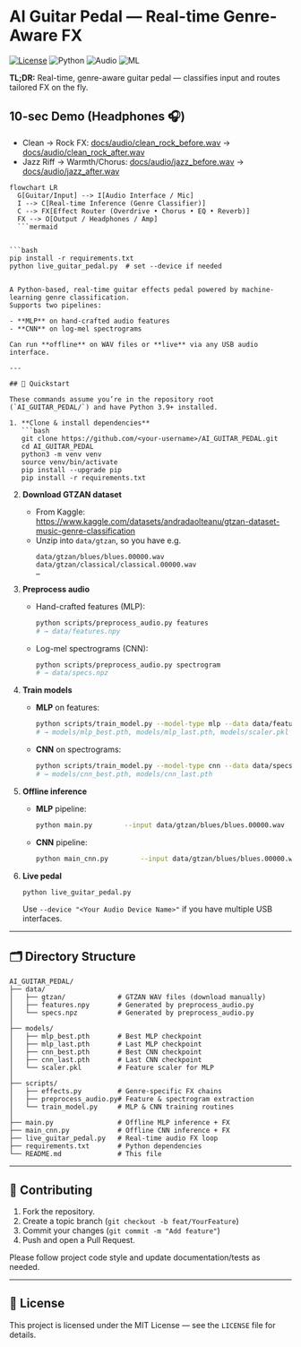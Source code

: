 # AI Guitar Pedal — Real-time Genre-Aware FX

[![License](https://img.shields.io/badge/License-MIT-green.svg)](LICENSE)
![Python](https://img.shields.io/badge/Python-3.10+-blue.svg)
![Audio](https://img.shields.io/badge/Audio-Real--time-informational.svg)
![ML](https://img.shields.io/badge/ML-CNN%20%7C%20MLP-informational.svg)

**TL;DR:** Real-time, genre-aware guitar pedal — classifies input and routes tailored FX on the fly.

## 10-sec Demo (Headphones 🎧)
- Clean → Rock FX: [docs/audio/clean_rock_before.wav](docs/audio/clean_rock_before.wav) → [docs/audio/clean_rock_after.wav](docs/audio/clean_rock_after.wav)  
- Jazz Riff → Warmth/Chorus: [docs/audio/jazz_before.wav](docs/audio/jazz_before.wav) → [docs/audio/jazz_after.wav](docs/audio/jazz_after.wav)

```mermaid
flowchart LR
  G[Guitar/Input] --> I[Audio Interface / Mic]
  I --> C[Real-time Inference (Genre Classifier)]
  C --> FX[Effect Router (Overdrive • Chorus • EQ • Reverb)]
  FX --> O[Output / Headphones / Amp]
  ```mermaid


```bash
pip install -r requirements.txt
python live_guitar_pedal.py  # set --device if needed


A Python-based, real-time guitar effects pedal powered by machine-learning genre classification.  
Supports two pipelines:

- **MLP** on hand-crafted audio features  
- **CNN** on log-mel spectrograms  

Can run **offline** on WAV files or **live** via any USB audio interface.

---

## 🚀 Quickstart

These commands assume you’re in the repository root (`AI_GUITAR_PEDAL/`) and have Python 3.9+ installed.

1. **Clone & install dependencies**  
   ```bash
   git clone https://github.com/<your-username>/AI_GUITAR_PEDAL.git
   cd AI_GUITAR_PEDAL
   python3 -m venv venv
   source venv/bin/activate
   pip install --upgrade pip
   pip install -r requirements.txt
   ```

2. **Download GTZAN dataset**  
   - From Kaggle:  
     https://www.kaggle.com/datasets/andradaolteanu/gtzan-dataset-music-genre-classification  
   - Unzip into `data/gtzan`, so you have e.g.  
     ```
     data/gtzan/blues/blues.00000.wav
     data/gtzan/classical/classical.00000.wav
     …
     ```

3. **Preprocess audio**  
   - Hand-crafted features (MLP):  
     ```bash
     python scripts/preprocess_audio.py features
     # → data/features.npy
     ```  
   - Log-mel spectrograms (CNN):  
     ```bash
     python scripts/preprocess_audio.py spectrogram
     # → data/specs.npz
     ```

4. **Train models**  
   - **MLP** on features:  
     ```bash
     python scripts/train_model.py --model-type mlp --data data/features.npy
     # → models/mlp_best.pth, models/mlp_last.pth, models/scaler.pkl
     ```  
   - **CNN** on spectrograms:  
     ```bash
     python scripts/train_model.py --model-type cnn --data data/specs.npz
     # → models/cnn_best.pth, models/cnn_last.pth
     ```

5. **Offline inference**  
   - **MLP** pipeline:  
     ```bash
     python main.py        --input data/gtzan/blues/blues.00000.wav        --output out_mlp.wav        --model models/mlp_best.pth        --scaler models/scaler.pkl
     ```  
   - **CNN** pipeline:  
     ```bash
     python main_cnn.py        --input data/gtzan/blues/blues.00000.wav        --output out_cnn.wav        --model models/cnn_best.pth
     ```

6. **Live pedal**  
   ```bash
   python live_guitar_pedal.py
   ```  
   Use `--device "<Your Audio Device Name>"` if you have multiple USB interfaces.

---

## 🗂️ Directory Structure

```
AI_GUITAR_PEDAL/
├── data/
│   ├── gtzan/             # GTZAN WAV files (download manually)
│   ├── features.npy       # Generated by preprocess_audio.py
│   └── specs.npz          # Generated by preprocess_audio.py
│
├── models/
│   ├── mlp_best.pth       # Best MLP checkpoint
│   ├── mlp_last.pth       # Last MLP checkpoint
│   ├── cnn_best.pth       # Best CNN checkpoint
│   ├── cnn_last.pth       # Last CNN checkpoint
│   └── scaler.pkl         # Feature scaler for MLP
│
├── scripts/
│   ├── effects.py         # Genre-specific FX chains
│   ├── preprocess_audio.py# Feature & spectrogram extraction
│   └── train_model.py     # MLP & CNN training routines
│
├── main.py                # Offline MLP inference + FX
├── main_cnn.py            # Offline CNN inference + FX
├── live_guitar_pedal.py   # Real-time audio FX loop
├── requirements.txt       # Python dependencies
└── README.md              # This file
```

---

## 🤝 Contributing

1. Fork the repository.  
2. Create a topic branch (`git checkout -b feat/YourFeature`)  
3. Commit your changes (`git commit -m "Add feature"`)  
4. Push and open a Pull Request.

Please follow project code style and update documentation/tests as needed.

---

## 📝 License

This project is licensed under the MIT License — see the `LICENSE` file for details.
